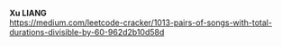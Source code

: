**Xu LIANG**
<br/>
https://medium.com/leetcode-cracker/1013-pairs-of-songs-with-total-durations-divisible-by-60-962d2b10d58d
